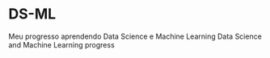 # DS-ML
Meu progresso aprendendo Data Science e Machine Learning
Data Science and Machine Learning progress
